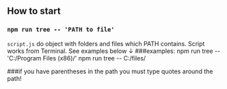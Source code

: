
## How to start
### `npm run tree -- 'PATH to file'`

`script.js` do object with folders and files which PATH contains. Script works from Terminal. See examples below ↓
###examples:
npm run tree -- 'C:/Program Files (x86)/'
npm run tree -- C:/files/

###if you have parentheses in the path you must type quotes around the path!
